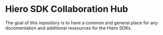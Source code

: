# Hiero SDK Collaboration Hub

The goal of this repository is to have a common and general place for any docomentation and additional ressources for the Hiero SDKs.
